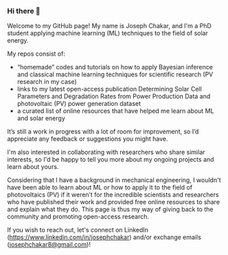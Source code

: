 ### Hi there 👋

Welcome to my GitHub page! My name is Joseph Chakar, and I'm a PhD student applying machine learning (ML) techniques to the field of solar energy.

My repos consist of:
- “homemade” codes and tutorials on how to apply Bayesian inference and classical machine learning techniques for scientific research (PV research in my case) 
- links to my latest open-access publication Determining Solar Cell Parameters and Degradation Rates from Power Production Data and photovoltaic (PV) power generation dataset
- a curated list of online resources that have helped me learn about ML and solar energy 

It’s still a work in progress with a lot of room for improvement, so I’d appreciate any feedback or suggestions you might have.

I'm also interested in collaborating with researchers who share similar interests, so I'd be happy to tell you more about my ongoing projects and learn about yours.  

Considering that I have a background in mechanical engineering, I wouldn't have been able to learn about ML or how to apply it to the field of photovoltaics (PV) if it weren’t for the incredible scientists and researchers who have published their work and provided free online resources to share and explain what they do. This page is thus my way of giving back to the community and promoting open-access research. 

If you wish to reach out, let's connect on LinkedIn (https://www.linkedin.com/in/josephchakar) and/or exchange emails (josephchakar8@gmail.com)!
